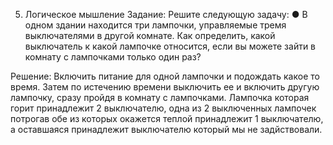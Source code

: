 5. Логическое мышление
Задание: Решите следующую задачу:
● В одном здании находится три лампочки, управляемые тремя выключателями в
другой комнате. Как определить, какой выключатель к какой лампочке относится,
если вы можете зайти в комнату с лампочками только один раз?

Решение: Включить питание для одной лампочки и подождать какое то время. 
Затем по истечению времени выключить ее и включить другую лампочку, сразу пройдя в комнату с лампочками.
Лампочка которая горит принадлежит 2 выключателю, одна из 2 выключенных лампочек потрогав обе из которых 
окажется теплой принадлежит 1 выключателю, а оставшаяся принадлежит выключателю который мы не задйствовали.
